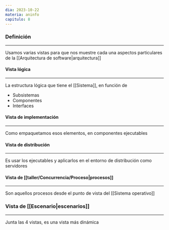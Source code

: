 ```yaml
---
dia: 2023-10-22
materia: aninfo
capitulo: 8
---
```

### Definición
---
Usamos varias vistas para que nos muestre cada una aspectos particulares de la [[Arquitectura de software|arquitectura]]

#### Vista lógica
---
La estructura lógica que tiene el [[Sistema]], en función de 
* Subsistemas
* Componentes
* Interfaces

#### Vista de implementación
---
Como empaquetamos esos elementos, en componentes ejecutables

#### Vista de distribución
---
Es usar los ejecutables y aplicarlos en el entorno de distribución como servidores 

#### Vista de [[taller/Concurrencia/Proceso|procesos]]
---
Son aquellos procesos desde el punto de vista del [[Sistema operativo]]

### Vista de [[Escenario|escenarios]]
---
Junta las 4 vistas, es una vista más dinámica 